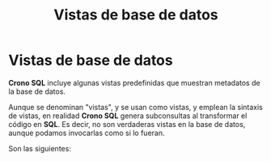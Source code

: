 ﻿---
title: "Vistas de base de datos"
---

# Vistas de base de datos


**Crono SQL** incluye algunas vistas predefinidas que muestran metadatos de la base de datos.

Aunque se denominan "vistas", y se usan como vistas, y emplean la sintaxis de vistas, en realidad **Crono SQL** genera subconsultas al transformar el código en **SQL**. Es decir, no son verdaderas vistas en la base de datos, aunque podamos invocarlas como si lo fueran.

Son las siguientes:

<section-index />

